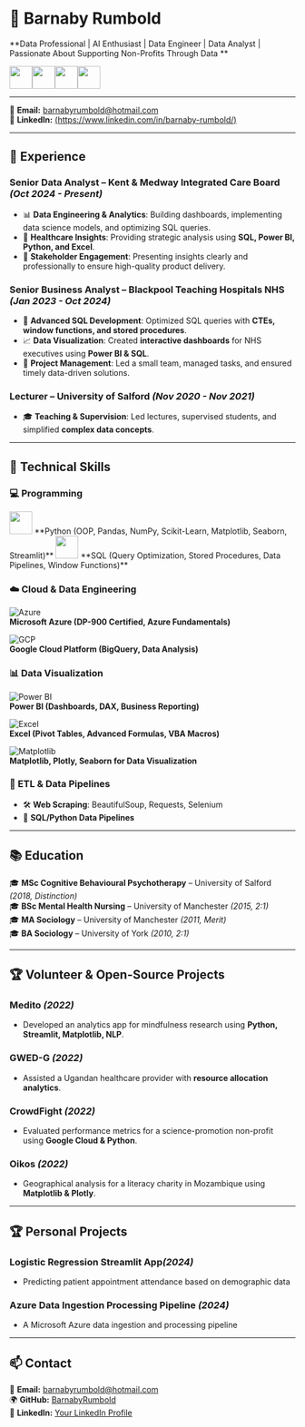 # 🚀 Barnaby Rumbold  
**Data Professional | AI Enthusiast | Data Engineer | Data Analyst | Passionate About Supporting Non-Profits Through Data **  
<div style="display: flex;"> <img src="https://cdn.jsdelivr.net/gh/devicons/devicon/icons/python/python-original.svg" width="40px"/> <img src="https://raw.githubusercontent.com/BarnabyRumbold/BarnabyRumbold/main/icons8-sql-database-96.png" width="40px"/> <img src="https://cdn.jsdelivr.net/gh/devicons/devicon/icons/azure/azure-original.svg" width="40px"/> <img src="https://github.com/BarnabyRumbold/BarnabyRumbold/blob/main/icons8-power-bi-144.png" width="40px"/> </div>

---

📧 **Email:** barnabyrumbold@hotmail.com  
🔗 **LinkedIn:** [(https://www.linkedin.com/in/barnaby-rumbold/)](#)  

---

## 💼 **Experience**
### **Senior Data Analyst** – Kent & Medway Integrated Care Board _(Oct 2024 - Present)_
- 📊 **Data Engineering & Analytics**: Building dashboards, implementing data science models, and optimizing SQL queries.  
- 🏥 **Healthcare Insights**: Providing strategic analysis using **SQL, Power BI, Python, and Excel**.  
- 📢 **Stakeholder Engagement**: Presenting insights clearly and professionally to ensure high-quality product delivery.  

### **Senior Business Analyst** – Blackpool Teaching Hospitals NHS _(Jan 2023 - Oct 2024)_
- 🔄 **Advanced SQL Development**: Optimized SQL queries with **CTEs, window functions, and stored procedures**.  
- 📈 **Data Visualization**: Created **interactive dashboards** for NHS executives using **Power BI & SQL**.  
- 📌 **Project Management**: Led a small team, managed tasks, and ensured timely data-driven solutions.  

### **Lecturer** – University of Salford _(Nov 2020 - Nov 2021)_
- 🎓 **Teaching & Supervision**: Led lectures, supervised students, and simplified **complex data concepts**.  

---

## 🔧 **Technical Skills**
### **💻 Programming**
<img src="https://cdn.jsdelivr.net/gh/devicons/devicon/icons/python/python-original.svg" width="40px"/>  
**Python (OOP, Pandas, NumPy, Scikit-Learn, Matplotlib, Seaborn, Streamlit)**  

<img src="https://cdn.jsdelivr.net/gh/devicons/devicon/icons/mysql/mysql-original.svg" width="40px"/>  
**SQL (Query Optimization, Stored Procedures, Data Pipelines, Window Functions)**  

### **☁️ Cloud & Data Engineering**
![Azure](https://img.shields.io/badge/Microsoft%20Azure-0078D4?style=for-the-badge&logo=microsoftazure&logoColor=white)  
**Microsoft Azure (DP-900 Certified, Azure Fundamentals)**  

![GCP](https://img.shields.io/badge/Google%20Cloud-4285F4?style=for-the-badge&logo=googlecloud&logoColor=white)  
**Google Cloud Platform (BigQuery, Data Analysis)**  

### **📊 Data Visualization**
![Power BI](https://img.shields.io/badge/Power%20BI-F2C811?style=for-the-badge&logo=powerbi&logoColor=black)  
**Power BI (Dashboards, DAX, Business Reporting)**  

![Excel](https://img.shields.io/badge/Microsoft%20Excel-217346?style=for-the-badge&logo=microsoftexcel&logoColor=white)  
**Excel (Pivot Tables, Advanced Formulas, VBA Macros)**  

![Matplotlib](https://img.shields.io/badge/Matplotlib-008080?style=for-the-badge&logo=python&logoColor=white)  
**Matplotlib, Plotly, Seaborn for Data Visualization**  

### **📂 ETL & Data Pipelines**
- 🛠 **Web Scraping**: BeautifulSoup, Requests, Selenium  
- 🔄 **SQL/Python Data Pipelines**  

---

## 📚 **Education**
🎓 **MSc Cognitive Behavioural Psychotherapy** – University of Salford _(2018, Distinction)_  
🎓 **BSc Mental Health Nursing** – University of Manchester _(2015, 2:1)_  
🎓 **MA Sociology** – University of Manchester _(2011, Merit)_  
🎓 **BA Sociology** – University of York _(2010, 2:1)_  

---

## 🏆 **Volunteer & Open-Source Projects**
### **Medito** _(2022)_
- Developed an analytics app for mindfulness research using **Python, Streamlit, Matplotlib, NLP**.  
### **GWED-G** _(2022)_
- Assisted a Ugandan healthcare provider with **resource allocation analytics**.  
### **CrowdFight** _(2022)_
- Evaluated performance metrics for a science-promotion non-profit using **Google Cloud & Python**.  
### **Oikos** _(2022)_
- Geographical analysis for a literacy charity in Mozambique using **Matplotlib & Plotly**.

---

## 🏆 **Personal Projects**
### **Logistic Regression Streamlit App**_(2024)_
- Predicting patient appointment attendance based on demographic data
### Azure Data Ingestion Processing Pipeline _(2024)_
- A Microsoft Azure data ingestion and processing pipeline

---

## 📫 **Contact**
📧 **Email:** barnabyrumbold@hotmail.com  
🌍 **GitHub:** [BarnabyRumbold](https://github.com/BarnabyRumbold)  
💼 **LinkedIn:** [Your LinkedIn Profile](#)  
